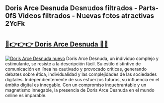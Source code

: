 ## Doris Arce Desnuda D𝚎sn𝚞dos filtr𝚊dos - Parts-0fS Vid𝚎os filtr𝚊dos - N𝚞evas f𝚘tos atr𝚊ctivas 2YcFk

# <h2><a href="http://mbden1e.tromn.icu/?c=Doris+Arce+Desnuda">🔗👉👉👉 Doris Arce Desnuda 🔗🔗</a></h2>

[![Doris Arce Desnuda nuevo](https://i.imgur.com/pEAQMta.gif)](http://mbden1e.tromn.icu/?c=Doris+Arce+Desnuda)
Doris Arce Desnuda, un individuo complejo y estimulante, se resiste a la descripción fácil. Su estilo distintivo de comunicación en línea ha cautivado y provocado críticas, generando debates sobre ética, individualidad y las complejidades de las sociedades digitales. Independientemente de sus esfuerzos futuros, su influencia en el ámbito digital es innegable. Con un compromiso inquebrantable y un magnetismo innegable, la presencia de Doris Arce Desnuda en el mundo online es imparable.
